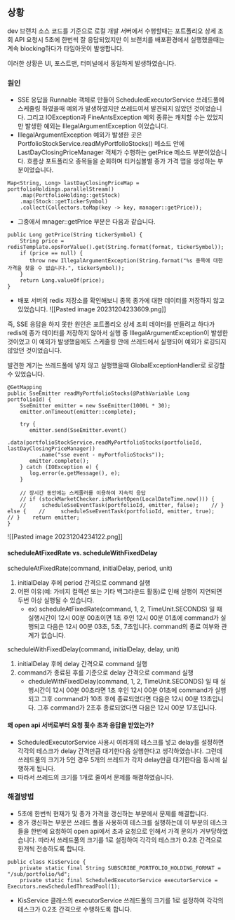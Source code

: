 ## 상황
dev 브랜치 소스 코드를 기준으로 로컬 개발 서버에서 수행할때는 포트폴리오 상세 조회 API 요청시 5초에 한번씩 잘 응답되었지만 이 브랜치를 배포환경에서 실행했을때는 계속 blocking하다가 타임아웃이 발생합니다.

이러한 상황은 UI, 포스트맨, 터미널에서 동일하게 발생하였습니다.

### 원인
- SSE 응답을 Runnable 객체로 만들어 ScheduledExecutorService 쓰레드풀에 스케줄링 하였을때 예외가 발생하였지만 쓰레드여서 발견되지 않았던 것이었습니다. 그리고 IOException과 FineAntsException 예외 종류는 캐치할 수는 있었지만 발생한 예외는 IllegalArgumentException 이었습니다.
- IllegalArgumentException 예외가 발생한 곳은 PortfolioStockService.readMyPortfolioStocks() 메소드 안에 LastDayClosingPriceManager 객체가 수행하는 getPrice 메소드 부분이었습니다. 흐름상 포트폴리오 종목들을 순회하며 티커심볼별 종가 가격 맵을 생성하는 부분이었습니다.
```
Map<String, Long> lastDayClosingPriceMap = portfolioHoldings.parallelStream()  
    .map(PortfolioHolding::getStock)  
    .map(Stock::getTickerSymbol)  
    .collect(Collectors.toMap(key -> key, manager::getPrice));
```

- 그중에서 mnager::getPrice 부분은 다음과 같습니다.
```
public Long getPrice(String tickerSymbol) {  
    String price = redisTemplate.opsForValue().get(String.format(format, tickerSymbol));  
    if (price == null) {  
       throw new IllegalArgumentException(String.format("%s 종목에 대한 가격을 찾을 수 없습니다.", tickerSymbol));  
    }  
    return Long.valueOf(price);  
}
```
- 배포 서버의 redis 저장소를 확인해보니 종목 종가에 대한 데이터를 저장하지 않고 있었습니다.
![[Pasted image 20231204233609.png]]

즉, SSE 응답을 하지 못한 원인은 포트폴리오 상세 조회 데이터를 만들려고 하다가 redis에 종가 데이터를 저장하지 않아서 실행 중 IllegalArgumentException이 발생한 것이었고 이 예외가 발생했음에도 스케줄링 안에 쓰레드에서 실행되어 예외가 로깅되지 않았던 것이었습니다.

발견한 계기는 쓰레드풀에 넣지 않고 실행했을때 GlobalExceptionHandler로 로깅할 수 있었습니다.

```
@GetMapping  
public SseEmitter readMyPortfolioStocks(@PathVariable Long portfolioId) {  
    SseEmitter emitter = new SseEmitter(1000L * 30);  
    emitter.onTimeout(emitter::complete);  
  
    try {  
       emitter.send(SseEmitter.event()  
          .data(portfolioStockService.readMyPortfolioStocks(portfolioId, lastDayClosingPriceManager))  
          .name("sse event - myPortfolioStocks"));  
       emitter.complete();  
    } catch (IOException e) {  
       log.error(e.getMessage(), e);  
    }  
  
    // 장시간 동안에는 스케줄러를 이용하여 지속적 응답  
    // if (stockMarketChecker.isMarketOpen(LocalDateTime.now())) {  
    //     scheduleSseEventTask(portfolioId, emitter, false);    // } else {    //     scheduleSseEventTask(portfolioId, emitter, true);    // }    return emitter;  
}
```
![[Pasted image 20231204234122.png]]

#### scheduleAtFixedRate vs. scheduleWithFixedDelay
scheduleAtFixedRate(command, initialDelay, period, unit)
1. initialDelay 후에 period 간격으로 command 실행
2. 어떤 이유(예: 가비지 컬렉션 또는 기타 백그라운드 활동)로 인해 실행이 지연되면 두번 이상 실행될 수 있습니다.
	- ex) scheduleAtFixedRate(command, 1, 2, TimeUnit.SECONDS) 일 때 실행시간이 12시 00분 00초이면 1초 후인 12시 00분 01초에 command가 실행되고 다음은 12시 00분 03초, 5초, 7초입니다. command의 종료 여부와 관계가 없습니다.

scheduleWithFixedDelay(command, initialDelay, delay, unit)
1. initialDelay 후에 delay 간격으로 command 실행
2. command가 종료된 후를 기준으로 delay 간격으로 command 실행
	- cheduleWithFixedDelay(command, 1, 2, TimeUnit.SECONDS) 일 때 실행시간이 12시 00분 00초라면 1초 후인 12시 00분 01초에 command가 실행되고 그후 command가 10초 후에 종료되었다면 다음은 12시 00분 13초입니다. 그후 command가 2초후 종료되었다면 다음은 12시 00분 17초입니다.

#### 왜 open api 서버로부터 요청 횟수 초과 응답을 받았는가?
- ScheduledExecutorService 사용시 여러개의 테스크를 넣고 delay를 설정하면 각각의 테스크가 delay 간격만큼 대기한다음 실행한다고 생각하였습니다. 그런데 쓰레드풀의 크기가 5인 경우 5개의 쓰레드가 각자 delay만큼 대기한다음 동시에 실행하게 됩니다.
- 따라서 쓰레드의 크기를 1개로 줄여서 문제를 해결하였습니다.

### 해결방법
- 5초에 한번씩 현재가 및 종가 가격을 갱신하는 부분에서 문제를 해결합니다.
- 종가 갱신하는 부분은 쓰레드 풀을 사용하여 테스크를 실행하는데 이 부분의 테스크들을 한번에 요청하여 open api에서 초과 요청으로 인해서 가격 문의가 거부당하였습니다. 따라서 쓰레드풀의 크기를 1로 설정하여 각각의 테스크가 0.2초 간격으로 한개씩 전송하도록 합니다.
```
public class KisService {  
    private static final String SUBSCRIBE_PORTFOLIO_HOLDING_FORMAT = "/sub/portfolio/%d";  
    private static final ScheduledExecutorService executorService = Executors.newScheduledThreadPool(1);
```
- KisService 클래스의 executorService 쓰레드풀의  크기를 1로 설정하여 각각의 테스크가 0.2초 간격으로 수행하도록 합니다.
